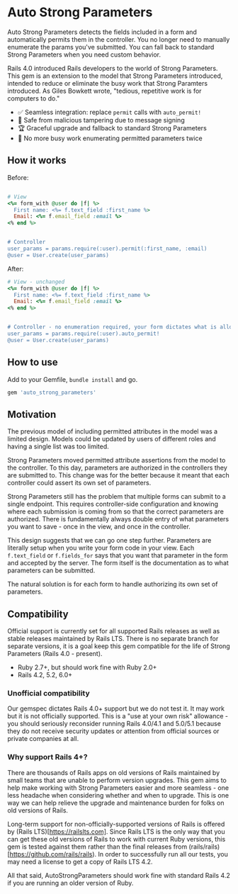 # Auto Strong Parameters

Auto Strong Parameters detects the fields included in a form and automatically permits them in the controller. You no longer need to manually enumerate the params you've submitted. You can fall back to standard Strong Parameters when you need custom behavior.

Rails 4.0 introduced Rails developers to the world of Strong Parameters. This gem is an extension to the model that Strong Parameters introduced, intended to reduce or eliminate the busy work that Strong Paramters introduced. As Giles Bowkett wrote, "tedious, repetitive work is for computers to do."

- :white_check_mark: Seamless integration: replace `permit` calls with `auto_permit!`
- :safety_vest: Safe from malicious tampering due to message signing
- :trophy: Graceful upgrade and fallback to standard Strong Parameters
- :bow: No more busy work enumerating permitted parameters twice

## How it works

Before:
```ruby

# View
<%= form_with @user do |f| %>
  First name: <%= f.text_field :first_name %>
  Email: <%= f.email_field :email %>
<% end %>


# Controller
user_params = params.require(:user).permit(:first_name, :email)
@user = User.create(user_params)
```

After:

```ruby
# View - unchanged
<%= form_with @user do |f| %>
  First name: <%= f.text_field :first_name %>
  Email: <%= f.email_field :email %>
<% end %>


# Controller - no enumeration required, your form dictates what is allowed
user_params = params.require(:user).auto_permit!
@user = User.create(user_params)
```


## How to use

Add to your Gemfile, `bundle install` and go.

```ruby
gem 'auto_strong_parameters'
```

## Motivation

The previous model of including permitted attributes in the model was a limited design. Models could be updated by users of different roles and having a single list was too limited.

Strong Parameters moved permitted attribute assertions from the model to the controller. To this day, parameters are authorized in the controllers they are submitted to. This change was for the better because it meant that each controller could assert its own set of parameters.

Strong Parameters still has the problem that multiple forms can submit to a single endpoint. This requires controller-side configuration and knowing where each submission is coming from so that the correct parameters are authorized. There is fundamentally always double entry of what parameters you want to save - once in the view, and once in the controller.

This design suggests that we can go one step further. Parameters are literally setup when you write your form code in your view. Each `f.text_field` or `f.fields_for` says that you want that parameter in the form and accepted by the server. The form itself is the documentation as to what parameters can be submitted. 

The natural solution is for each form to handle authorizing its own set of parameters.

## Compatibility

Official support is currently set for all supported Rails releases as well as stable releases maintained by Rails LTS. There is no separate branch for separate versions, it is a goal keep this gem compatible for the life of Strong Parameters (Rails 4.0 - present).

- Ruby 2.7+, but should work fine with Ruby 2.0+
- Rails 4.2, 5.2, 6.0+

### Unofficial compatibility

Our gemspec dictates Rails 4.0+ support but we do not test it. It may work but it is not officially supported. This is a "use at your own risk" allowance - you should seriously reconsider running Rails 4.0/4.1 and 5.0/5.1 because they do not receive security updates or attention from official sources or private companies at all.

### Why support Rails 4+?

There are thousands of Rails apps on old versions of Rails maintained by small teams that are unable to perform version upgrades. This gem aims to help make working with Strong Parameters easier and more seamless - one less headache when considering whether and when to upgrade. This is one way we can help relieve the upgrade and maintenance burden for folks on old versions of Rails.

Long-term support for non-officially-supported versions of Rails is offered by (Rails LTS)[https://railslts.com]. Since Rails LTS is the only way that you can get these old versions of Rails to work with current Ruby versions, this gem is tested against them rather than the final releases from (rails/rails)[https://github.com/rails/rails). In order to successfully run all our tests, you may need a license to get a copy of Rails LTS 4.2.

All that said, AutoStrongParameters should work fine with standard Rails 4.2 if you are running an older version of Ruby.

